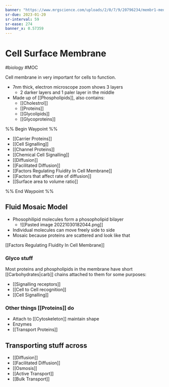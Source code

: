 ```yaml
---
banner: "https://www.mrgscience.com/uploads/2/0/7/9/20796234/membr1-med-hr_orig.jpeg"
sr-due: 2023-01-20
sr-interval: 59
sr-ease: 274
banner_x: 0.57359
---
```

# Cell Surface Membrane
#biology #MOC 

Cell membrane in very important for cells to function.
- 7nm thick, electron microscope zoom shows 3 layers
	- 2 darker layers and 1 paler layer in the middle 
- Made up of [[Phospholipids]], also contains:
	- [[Cholestrol]]
	- [[Proteins]]
	- [[Glycolipids]]
	- [[Glycoproteins]]

%% Begin Waypoint %%
- [[Carrier Proteins]]
- [[Cell Signalling]]
- [[Channel Proteins]]
- [[Chemical Cell Signalling]]
- [[Diffusion]]
- [[Facilitated Diffusion]]
- [[Factors Regulating Fluidity In Cell Membrane]]
- [[Factors that affect rate of diffusion]]
- [[Surface area to volume ratio]]

%% End Waypoint %%

## Fluid Mosaic Model
- Phosophilipid molecules form a phosopholipid bilayer
	- ![[Pasted image 20221030182044.png]]
- Individual molecules can move freely side to side
- Mosaic because proteins are scattered and look like that

[[Factors Regulating Fluidity In Cell Membrane]]

### Glyco stuff
Most proteins and phospholipids in the membrane have short [[Carbohydrates|carb]] chains attached to them for some purposes:
- [[Signalling receptors]]
- [[Cell to Cell recognition]]
- [[Cell Signalling]]
### Other things [[Proteins]] do
- Attach to [[Cytoskeleton]] maintain shape
- Enzymes
- [[Transport Proteins]]

## Transporting stuff across
- [[Diffusion]]
- [[Facilitated Diffusion]]
- [[Osmosis]]
- [[Active Transport]]
- [[Bulk Transport]]